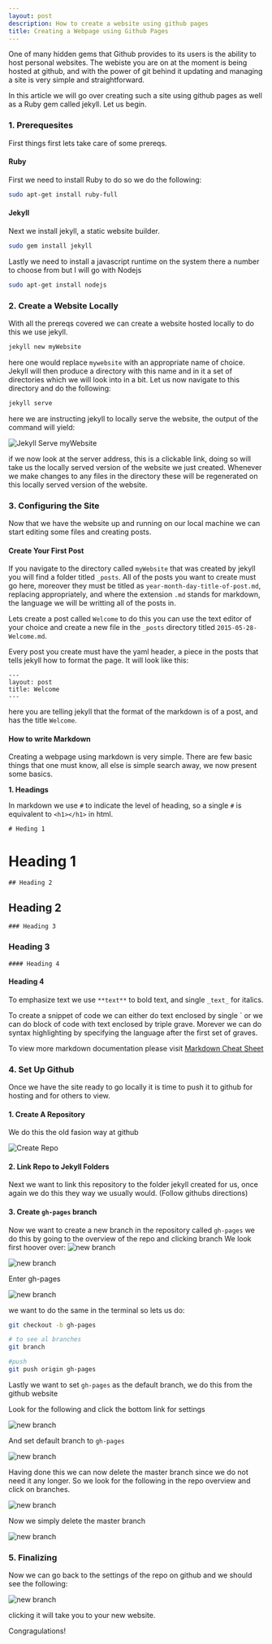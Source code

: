 ```yaml
---
layout: post
description: How to create a website using github pages 
title: Creating a Webpage using Github Pages
---
```


One of many hidden gems that Github provides to its users is the ability to host personal websites. The webiste you are on at the moment is being hosted at github, and with the power of git behind it updating and managing a site is very simple and straightforward.

In this article we will go over creating such a site using github pages as well as a Ruby gem called jekyll. Let us begin.

### 1. Prerequesites

First things first lets take care of some prereqs.

#### Ruby

First we need to install Ruby to do so we do the following:

```bash
sudo apt-get install ruby-full
```

#### Jekyll

Next we install jekyll, a static website builder.

```bash
sudo gem install jekyll
```
Lastly we need to install a javascript runtime on the system there a number to choose from but I will go with Nodejs

```bash
sudo apt-get install nodejs
```

### 2. Create a Website Locally

With all the prereqs covered we can create a website hosted locally to do this we use jekyll.

```bash
jekyll new myWebsite
```

here one would replace `mywebsite` with an appropriate name of choice. Jekyll will then produce a directory with this name and in it a set of directories which we will look into in a bit. Let us now navigate to this directory and do the following:

```bash
jekyll serve
```

here we are instructing jekyll to locally serve the website, the output of the command will yield:

![Jekyll Serve myWebsite](/CSUEB-Big-Data/assets/create-site-jekyll-serve.png)

if we now look at the server address, this is a clickable link, doing so will take us the locally served version of the website we just created. Whenever we make changes to any files in the directory these will be regenerated on this locally served version of the website.

### 3. Configuring the Site

Now that we have the website up and running on our local machine we can start editing some files and creating posts.

#### Create Your First Post

If you navigate to the directory called `myWebsite` that was created by jekyll you will find a folder titled `_posts`. All of the posts you want to create must go here, moreover they must be titled as `year-month-day-title-of-post.md`, replacing appropriately, and where the extension `.md` stands for markdown, the language we will be writting all of the posts in.

Lets create a post called `Welcome` to do this you can use the text editor of your choice and create a new file in the `_posts` directory titled `2015-05-28-Welcome.md`.

Every post you create must have the yaml header, a piece in the posts that tells jekyll how to format the page. It will look like this:

```
---
layout: post
title: Welcome
---
```

here you are telling jekyll that the format of the markdown is of a post, and has the title `Welcome`.

#### How to write Markdown

Creating a webpage using markdown is very simple. There are few basic things that one must know, all else is simple search away, we now present some basics.

**1. Headings**

In markdown we use `#` to indicate the level of heading, so a single `#` is equivalent to `<h1></h1>` in html.

`# Heding 1`

# Heading 1

`## Heading 2`

## Heading 2

`### Heading 3`

### Heading 3

`#### Heading 4`

#### Heading 4

To emphasize text we use `**text**` to bold text, and single `_text_` for italics.

To create a snippet of code we can either do text enclosed by single ` or we can do block of code with text enclosed by triple grave. Morever we can do syntax highlighting by specifying the language after the first set of graves.

To view more markdown documentation please visit [Markdown Cheat Sheet](https://github.com/adam-p/markdown-here/wiki/Markdown-Cheatsheet)

### 4. Set Up Github

Once we have the site ready to go locally it is time to push it to github for hosting and for others to view. 

#### 1. Create A Repository

We do this the old fasion way at github 

![Create Repo](/CSUEB-Big-Data/assets/create-site-create-repo.png)

#### 2. Link Repo to Jekyll Folders
Next we want to link this repository to the folder jekyll created for us, once again we do this they way we usually would. (Follow githubs directions)

#### 3. Create `gh-pages` branch

Now we want to create a new branch in the repository called `gh-pages` we do this by going to the overview of the repo and clicking branch 
We look first hoover over:
![new branch](/CSUEB-Big-Data/assets/create-site-new-branch3.png)

![new branch](/CSUEB-Big-Data/assets/create-site-new-branch.png)

Enter gh-pages

![new branch](/CSUEB-Big-Data/assets/create-site-new-branch2.png)

we want to do the same in the terminal so lets us do:

```bash 
git checkout -b gh-pages

# to see al branches
git branch

#push 
git push origin gh-pages
```

Lastly we want to set `gh-pages` as the default branch, we do this from the github website

Look for the following and click the bottom link for settings

![new branch](/CSUEB-Big-Data/assets/create-site-default-branch2.png)

And set default branch to `gh-pages`

![new branch](/CSUEB-Big-Data/assets/create-site-default-branch3.png)

Having done this we can now delete the master branch since we do not need it any longer. So we look for the following in the repo overview and click on branches.

![new branch](/CSUEB-Big-Data/assets/create-site-default-branch.png)

Now we simply delete the master branch 

![new branch](/CSUEB-Big-Data/assets/create-site-delete-master.png)

### 5. Finalizing

Now we can go back to the settings of the repo on github and we should see the following:

![new branch](/CSUEB-Big-Data/assets/create-site-final.png)

clicking it will take you to your new website.

Congragulations!
